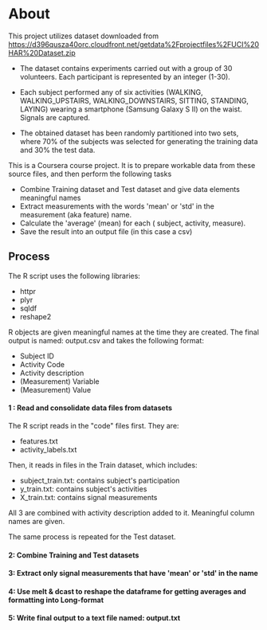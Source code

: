 # About  

This project utilizes dataset downloaded from  https://d396qusza40orc.cloudfront.net/getdata%2Fprojectfiles%2FUCI%20HAR%20Dataset.zip

- The dataset contains experiments carried out with a group of 30 volunteers. Each participant is represented by an integer (1-30).

- Each subject performed any of six activities (WALKING, WALKING_UPSTAIRS, WALKING_DOWNSTAIRS, SITTING, STANDING, LAYING) wearing a smartphone (Samsung Galaxy S II) on the waist. Signals are captured.

- The obtained dataset has been randomly partitioned into two sets, where 70% of the subjects was selected for generating the training data and 30% the test data.

This is a Coursera course project. It is to prepare workable data from these source files, and then perform the following tasks
- Combine Training dataset and Test dataset and give data elements meaningful names
- Extract measurements with the words 'mean' or 'std' in the measurement (aka feature) name.
- Calculate the 'average' (mean) for each ( subject, activity, measure).
- Save the result into an output file (in this case a csv)


## Process
The R script uses the following libraries:

* httpr
* plyr
* sqldf
* reshape2

R objects are given meaningful names at the time they are created. The final output is named: output.csv and takes the following format:
* Subject ID
* Activity Code
* Activity description
* (Measurement) Variable
* (Measurement) Value


#### 1 : Read and consolidate data files from datasets

The R script reads in the "code" files first. They are:
- features.txt
- activity_labels.txt

Then, it reads in files in the Train dataset, which includes:
- subject_train.txt: contains subject's participation
- y_train.txt: contains subject's activities
- X_train.txt: contains signal measurements

All 3 are combined with activity description added to it. Meaningful column names are given.

The same process is repeated for the Test dataset.
#### 2: Combine Training and Test datasets

#### 3: Extract only signal measurements that have 'mean' or 'std' in the name

#### 4: Use melt & dcast to reshape the dataframe for getting averages and formatting into Long-format 

#### 5: Write final output to a text file named: output.txt
